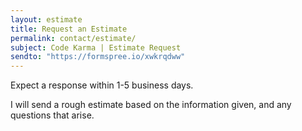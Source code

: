```yaml
---
layout: estimate
title: Request an Estimate
permalink: contact/estimate/
subject: Code Karma | Estimate Request
sendto: "https://formspree.io/xwkrqdww"
---
```


Expect a response within 1-5 business days.

I will send a rough estimate based on the information given, 
and any questions that arise.



